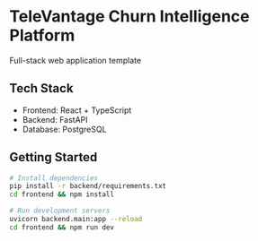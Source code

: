 # TeleVantage Churn Intelligence Platform
Full-stack web application template

## Tech Stack
- Frontend: React + TypeScript
- Backend: FastAPI
- Database: PostgreSQL

## Getting Started
```bash
# Install dependencies
pip install -r backend/requirements.txt
cd frontend && npm install

# Run development servers
uvicorn backend.main:app --reload
cd frontend && npm run dev
```
